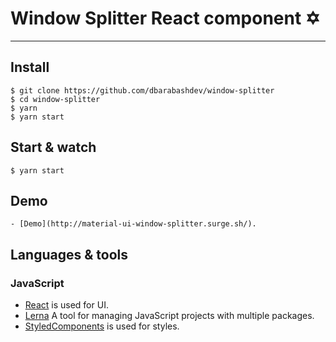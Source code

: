 # Window Splitter React component ✡️

---

## Install

    $ git clone https://github.com/dbarabashdev/window-splitter
    $ cd window-splitter
    $ yarn
    $ yarn start

## Start & watch

    $ yarn start

## Demo

    - [Demo](http://material-ui-window-splitter.surge.sh/).

## Languages & tools

### JavaScript

- [React](http://facebook.github.io/react) is used for UI.
- [Lerna](https://lerna.js.org/) A tool for managing JavaScript projects with multiple packages.
- [StyledComponents](https://styled-components.com/) is used for styles.
